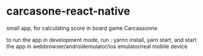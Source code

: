 # carcasone-react-native
small app, for calculating score in board game Carcassonne


to run the app in development mode, run : yarnn install, yarn start, and start the app in webbrowser/androidemulator/ios emulator/real mobile device
